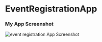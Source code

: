 # EventRegistrationApp
### My App Screenshot
![event registration App Screenshot](https://github.com/Nimesh1828/Event-Rgistration-Application-/blob/main/event.png)
